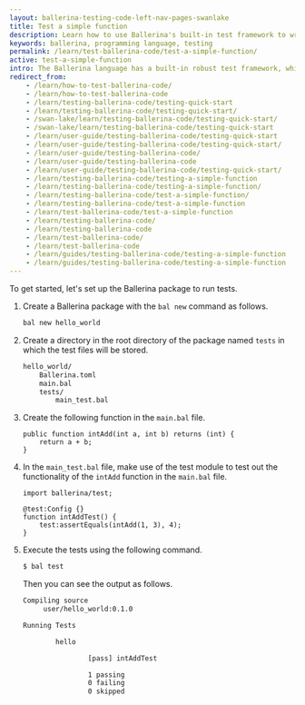 ```yaml
---
layout: ballerina-testing-code-left-nav-pages-swanlake
title: Test a simple function
description: Learn how to use Ballerina's built-in test framework to write testable code. The test framework provides a set of building blocks to help write and run tests.
keywords: ballerina, programming language, testing
permalink: /learn/test-ballerina-code/test-a-simple-function/
active: test-a-simple-function
intro: The Ballerina language has a built-in robust test framework, which allows you to achieve multiple levels of the test pyramid including, unit testing, integration testing, and end-to-end testing. It provides assertions, data providers, mocking, and code coverage features, which enable the programmers to write comprehensive tests.
redirect_from:
    - /learn/how-to-test-ballerina-code/
    - /learn/how-to-test-ballerina-code
    - /learn/testing-ballerina-code/testing-quick-start
    - /learn/testing-ballerina-code/testing-quick-start/
    - /swan-lake/learn/testing-ballerina-code/testing-quick-start/
    - /swan-lake/learn/testing-ballerina-code/testing-quick-start
    - /learn/user-guide/testing-ballerina-code/testing-quick-start
    - /learn/user-guide/testing-ballerina-code/testing-quick-start/
    - /learn/user-guide/testing-ballerina-code/
    - /learn/user-guide/testing-ballerina-code
    - /learn/user-guide/testing-ballerina-code/testing-quick-start/
    - /learn/testing-ballerina-code/testing-a-simple-function
    - /learn/testing-ballerina-code/testing-a-simple-function/
    - /learn/testing-ballerina-code/test-a-simple-function/
    - /learn/testing-ballerina-code/test-a-simple-function
    - /learn/test-ballerina-code/test-a-simple-function
    - /learn/testing-ballerina-code/
    - /learn/testing-ballerina-code
    - /learn/test-ballerina-code/
    - /learn/test-ballerina-code
    - /learn/guides/testing-ballerina-code/testing-a-simple-function
    - /learn/guides/testing-ballerina-code/testing-a-simple-function
---
```


To get started, let's set up the Ballerina package to run tests.

1. Create a Ballerina package with the `bal new` command as follows.

   ```bash
   bal new hello_world
   ```

2. Create a directory in the root directory of the package named `tests` in which the test files will be stored.

    ```bash
    hello_world/
        Ballerina.toml
        main.bal
        tests/
            main_test.bal
    ```

3. Create the following function in the `main.bal` file.

    ```ballerina
    public function intAdd(int a, int b) returns (int) {
        return a + b;
    }
    ```

4. In the `main_test.bal` file, make use of the test module to test out the functionality of the `intAdd` function in the `main.bal` file.

    ```ballerina
    import ballerina/test;

    @test:Config {}
    function intAddTest() {
        test:assertEquals(intAdd(1, 3), 4);
    }
    ```

5. Execute the tests using the following command.

   ```bash
   $ bal test
   ```
   Then you can see the output as follows.

   ```bash
   Compiling source
        user/hello_world:0.1.0

   Running Tests

           hello

                   [pass] intAddTest

                   1 passing
                   0 failing
                   0 skipped
   ```
